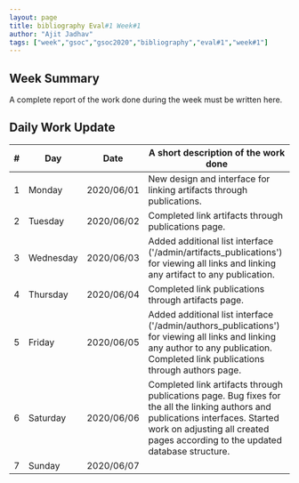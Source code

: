 ```yaml
---
layout: page
title: bibliography Eval#1 Week#1
author: "Ajit Jadhav"
tags: ["week","gsoc","gsoc2020","bibliography","eval#1","week#1"]
---
```


## Week Summary

A complete report of the work done during the week must be written here. 


## Daily Work Update

|\#|Day|Date|A short description of the work done|  
|---	|---	|---	|---	|  
|1   	| Monday 	|   2020/06/01	| New design and interface for linking artifacts through publications.  	|  
|2   	| Tuesday  	|   2020/06/02	| Completed link artifacts through publications page.  	|  
|3   	| Wednesday  	|  2020/06/03 	| Added additional list interface ('/admin/artifacts_publications') for viewing all links and linking any artifact to any publication.	|  
|4   	| Thursday  	|   2020/06/04	| Completed link publications through artifacts page.  	|  
|5   	| Friday  	|   2020/06/05	| Added additional list interface ('/admin/authors_publications') for viewing all links and linking any author to any publication. Completed link publications through authors page. 	|  
|6   	| Saturday  	|   2020/06/06	| Completed link artifacts through publications page. Bug fixes for the all the linking authors and publications interfaces. Started work on adjusting all created pages according to the updated database structure. 	|  
|7   	| Sunday  	|   2020/06/07	|   	|  

